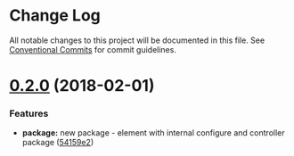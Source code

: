 # Change Log

All notable changes to this project will be documented in this file.
See [Conventional Commits](https://conventionalcommits.org) for commit guidelines.

<a name="0.2.0"></a>
# [0.2.0](https://github.com/PieElements/pie-test-elements/compare/v0.1.2...v0.2.0) (2018-02-01)


### Features

* **package:** new package - element with internal configure and controller package ([54159e2](https://github.com/PieElements/pie-test-elements/commit/54159e2))
